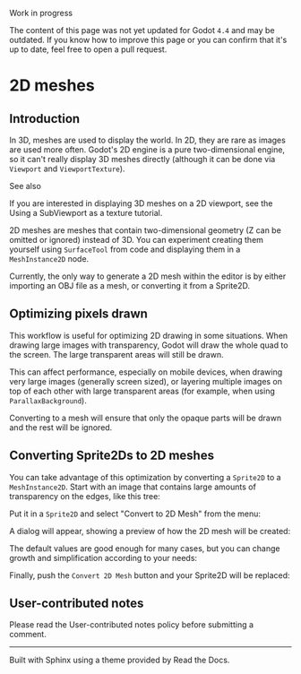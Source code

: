 Work in progress

The content of this page was not yet updated for Godot `4.4` and may be
outdated. If you know how to improve this page or you can confirm that it's up
to date, feel free to open a pull request.

# 2D meshes

## Introduction

In 3D, meshes are used to display the world. In 2D, they are rare as images
are used more often. Godot's 2D engine is a pure two-dimensional engine, so it
can't really display 3D meshes directly (although it can be done via
`Viewport` and `ViewportTexture`).

See also

If you are interested in displaying 3D meshes on a 2D viewport, see the Using
a SubViewport as a texture tutorial.

2D meshes are meshes that contain two-dimensional geometry (Z can be omitted
or ignored) instead of 3D. You can experiment creating them yourself using
`SurfaceTool` from code and displaying them in a `MeshInstance2D` node.

Currently, the only way to generate a 2D mesh within the editor is by either
importing an OBJ file as a mesh, or converting it from a Sprite2D.

## Optimizing pixels drawn

This workflow is useful for optimizing 2D drawing in some situations. When
drawing large images with transparency, Godot will draw the whole quad to the
screen. The large transparent areas will still be drawn.

This can affect performance, especially on mobile devices, when drawing very
large images (generally screen sized), or layering multiple images on top of
each other with large transparent areas (for example, when using
`ParallaxBackground`).

Converting to a mesh will ensure that only the opaque parts will be drawn and
the rest will be ignored.

## Converting Sprite2Ds to 2D meshes

You can take advantage of this optimization by converting a `Sprite2D` to a
`MeshInstance2D`. Start with an image that contains large amounts of
transparency on the edges, like this tree:

Put it in a `Sprite2D` and select "Convert to 2D Mesh" from the menu:

A dialog will appear, showing a preview of how the 2D mesh will be created:

The default values are good enough for many cases, but you can change growth
and simplification according to your needs:

Finally, push the `Convert 2D Mesh` button and your Sprite2D will be replaced:

## User-contributed notes

Please read the User-contributed notes policy before submitting a comment.

* * *

Built with Sphinx using a theme provided by Read the Docs.

